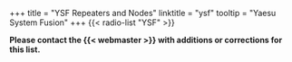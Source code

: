 +++
title = "YSF Repeaters and Nodes"
linktitle = "ysf"
tooltip = "Yaesu System Fusion"
+++
{{< radio-list "YSF" >}}

<span class="genericons-neue genericons-neue-warning"></span>
**Please contact the {{< webmaster >}} with additions or corrections for
this list.**

